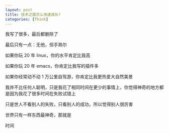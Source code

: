 ```yaml
---
layout: post
title: 技术之路怎么快速成长?
categories: [Think]
---
```


我写了很多，最后都删除了

最后只有一点：无他，但手熟尔

如果你玩 20 年 linux，你的水平肯定比我高

如果你玩 20 年 emacs，你肯定比我写的插件多

如果你经常动不动 1 万公里自驾游，你肯定比我更热爱大自然美景

我并不比任何人聪明，只是我花了相同时间在更少的事情上，你觉得神奇的地方都是因为我花了很多时间在失败试错上

只是世人不看别人的失败，只看别人的成功，所以觉得别人很厉害

世界只有一样东西最神奇，那就是

时间

